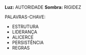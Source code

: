 **Luz:** AUTORIDADE
**Sombra:** RIGIDEZ

PALAVRAS-CHAVE:
- ESTRUTURA
- LIDERANÇA
- ALICERCE
- PERSISTÊNCIA
- REGRAS